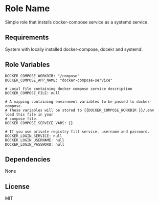 Role Name
=========

Simple role that installs docker-compose service as a systemd service. 

Requirements
------------

System with locally installed docker-compose, docekr and systemd. 

Role Variables
--------------

    DOCKER_COMPOSE_WORKDIR: "/compose"
    DOCKER_COMPOSE_APP_NAME: "docker-compose-service"
    
    # Local file containing docker compose service description
    DOCKER_COMPOSE_FILE: null
    
    # A mapping containing envirnment variables to be passed to docker-compose.
    # These variables will be stored to {{DOCKER_COMPOSE_WORKDIR }}/.env load this file in your
    # compose file. 
    DOCKER_COMPOSE_SERVICE_VARS: {}
    
    # If you use private registry fill service, username and password.
    DOCKER_LOGIN_SERVICE: null
    DOCKER_LOGIN_USERNAME: null
    DOCKER_LOGIN_PASSWORD: null



Dependencies
------------

None

License
-------

MIT
